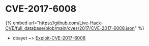 # CVE-2017-6008
{% embed url="https://github.com/Live-Hack-CVE/full_database/blob/main/cves/2017/CVE-2017-6008.json" %}

* cbayet ~> [Exploit-CVE-2017-6008](https://www.alice-snow.ru/2017/database/cve-2017-6008/exploit-cve-2017-6008-cbayet)